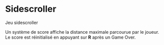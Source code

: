 # Sidescroller
Jeu sidescroller

Un système de score affiche la distance maximale parcourue par le joueur. Le
score est réinitialisé en appuyant sur **R** après un Game Over.
